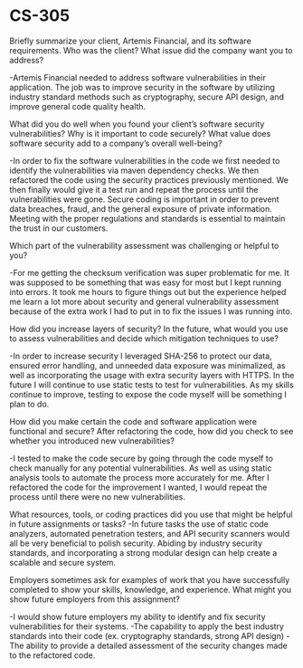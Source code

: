 # CS-305

Briefly summarize your client, Artemis Financial, and its software requirements. Who was the client? What issue did the company want you to address?

-Artemis Financial needed to address software vulnerabilities in their application. The job was to improve security in the software by utilizing industry standard methods such as cryptography, secure API design, and improve general code quality health.

What did you do well when you found your client’s software security vulnerabilities? Why is it important to code securely? What value does software security add to a company’s overall well-being?

-In order to fix the software vulnerabilities in the code we first needed to identify the vulnerabilities via maven dependency checks. We then  refactored the code using the security practices previously mentioned. We then finally would give it a test run and repeat the process until the vulnerabilities were gone. Secure coding is important in order to prevent data breaches, fraud, and the general exposure of private information. Meeting with the proper regulations and standards is essential to maintain the trust in our customers.

Which part of the vulnerability assessment was challenging or helpful to you?

-For me getting the checksum verification was super problematic for me. It was supposed to be something that was easy for most but I kept running into errors. It took me hours to figure things out but the experience helped me learn a lot more about security and general vulnerability assessment because of the extra work I had to put in to fix the issues I was running into.

How did you increase layers of security? In the future, what would you use to assess vulnerabilities and decide which mitigation techniques to use?

-In order to increase security I leveraged SHA-256 to protect our data, ensured error handling, and unneeded data exposure was minimalized, as well as incorporating the usage with extra security layers with HTTPS. In the future I will continue to use static tests to test for vulnerabilities. As my skills continue to improve, testing to expose the code myself will be something I plan to do.

How did you make certain the code and software application were functional and secure? After refactoring the code, how did you check to see whether you introduced new vulnerabilities?

-I tested to make the code secure by going through the code myself to check manually for any potential vulnerabilities. As well as using static analysis tools to automate the process more accurately for me. After I refactored the code for the improvement I wanted, I would repeat the process until there were no new vulnerabilities.

What resources, tools, or coding practices did you use that might be helpful in future assignments or tasks?
-In future tasks the use of static code analyzers, automated penetration testers, and API security scanners would all be very beneficial to polish security. Abiding by industry security standards, and incorporating a strong modular design can help create a scalable and secure system. 

Employers sometimes ask for examples of work that you have successfully completed to show your skills, knowledge, and experience. What might you show future employers from this assignment?

-I would show future employers my ability to identify and fix security vulnerabilities for their systems.
-The capability to apply the best industry standards into their code (ex. cryptography standards, strong API design)
-The ability to provide a detailed assessment of the security changes made to the refactored code. 
